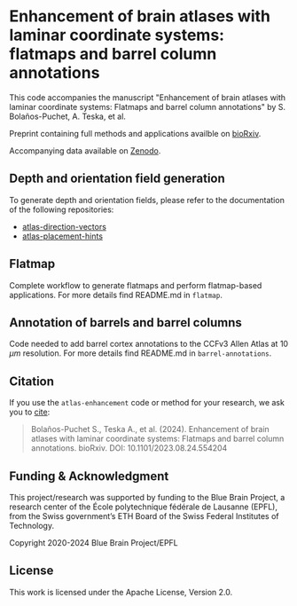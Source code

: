 # Enhancement of brain atlases with laminar coordinate systems: flatmaps and barrel column annotations

This code accompanies the manuscript "Enhancement of brain atlases with laminar coordinate systems: Flatmaps and barrel column annotations" by S. Bolaños-Puchet, A. Teska, et al.

Preprint containing full methods and applications availble on [bioRxiv](https://www.biorxiv.org/content/10.1101/2023.08.24.554204).

Accompanying data available on [Zenodo](https://zenodo.org/doi/10.5281/zenodo.8165004).


## Depth and orientation field generation

To generate depth and orientation fields, please refer to the documentation of the following repositories:

* [atlas-direction-vectors](https://github.com/BlueBrain/atlas-direction-vectors)
* [atlas-placement-hints](https://github.com/BlueBrain/atlas-placement-hints/)


## Flatmap

Complete workflow to generate flatmaps and perform flatmap-based applications. For more details find README.md in `flatmap`.


## Annotation of barrels and barrel columns 

Code needed to add barrel cortex annotations to the CCFv3 Allen Atlas at 10 $\mu m$ resolution. For more details find README.md in `barrel-annotations`.


## Citation

If you use the ``atlas-enhancement`` code or method for your research, we ask you to [cite](https://www.biorxiv.org/content/10.1101/2023.08.24.554204):

> Bolaños-Puchet S., Teska A., et al. (2024). Enhancement of brain atlases with laminar coordinate systems: Flatmaps and barrel column annotations. bioRxiv. DOI: 10.1101/2023.08.24.554204


## Funding & Acknowledgment

This project/research was supported by funding to the Blue Brain Project, a research center of the École polytechnique fédérale de Lausanne (EPFL), from the Swiss government’s ETH Board of the Swiss Federal Institutes of Technology.

Copyright 2020-2024 Blue Brain Project/EPFL


## License

This work is licensed under the Apache License, Version 2.0.